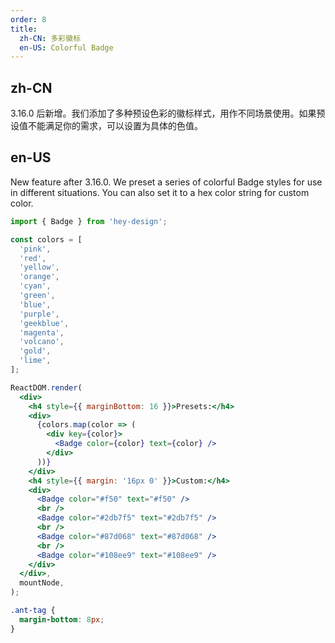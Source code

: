 ```yaml
---
order: 8
title:
  zh-CN: 多彩徽标
  en-US: Colorful Badge
---
```


## zh-CN

3.16.0 后新增。我们添加了多种预设色彩的徽标样式，用作不同场景使用。如果预设值不能满足你的需求，可以设置为具体的色值。

## en-US

New feature after 3.16.0. We preset a series of colorful Badge styles for use in different situations. You can also set it to a hex color string for custom color.

```jsx
import { Badge } from 'hey-design';

const colors = [
  'pink',
  'red',
  'yellow',
  'orange',
  'cyan',
  'green',
  'blue',
  'purple',
  'geekblue',
  'magenta',
  'volcano',
  'gold',
  'lime',
];

ReactDOM.render(
  <div>
    <h4 style={{ marginBottom: 16 }}>Presets:</h4>
    <div>
      {colors.map(color => (
        <div key={color}>
          <Badge color={color} text={color} />
        </div>
      ))}
    </div>
    <h4 style={{ margin: '16px 0' }}>Custom:</h4>
    <div>
      <Badge color="#f50" text="#f50" />
      <br />
      <Badge color="#2db7f5" text="#2db7f5" />
      <br />
      <Badge color="#87d068" text="#87d068" />
      <br />
      <Badge color="#108ee9" text="#108ee9" />
    </div>
  </div>,
  mountNode,
);
```

```css
.ant-tag {
  margin-bottom: 8px;
}
```
